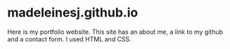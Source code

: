 # madeleinesj.github.io

Here is my portfolio website. 
This site has an about me, a link to my github and a contact form. 
I used HTML and CSS. 
